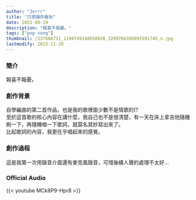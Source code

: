 ```yaml
---
author: "Jerrr"
title: "只想讓你看到"
date: 2021-08-19
description: "報喜不報憂。"
tags: ["pop song"]
thumbnail: /237666711_1190749148058926_3209768395092591745_n.jpg
lastmodify: 2023-11-20
---
```


### 簡介
報喜不報憂。

### 創作背景
自學編曲的第二首作品，也是我的歌裡面少數不是情歌的(?<br>
至於這首歌的核心內容在講什麼，我自己也不是很清楚，有一天在床上拿吉他隨機刷一下，再隨機唱一下歌詞，就莫名其妙寫出來了。<br>
比起歌詞的內容，我更在乎唱起來的感覺。

### 創作過程
這是我第一次用錄音介面還有麥克風錄音，可惜後續人聲的處理不太好...


### Official Audio
{{< youtube MCk8P9-Hpr8 >}}
